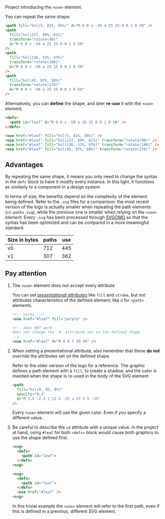 Project introducing the `<use>` element.

You can repeat the same shape:

```html
<path fill="hsl(5, 81%, 56%)" d="M 0 0 v -50 a 25 25 0 0 1 0 50" />
<path
  fill="hsl(217, 89%, 61%)"
  transform="rotate(90)"
  d="M 0 0 v -50 a 25 25 0 0 1 0 50"
/>
<path
  fill="hsl(136, 53%, 43%)"
  transform="rotate(180)"
  d="M 0 0 v -50 a 25 25 0 0 1 0 50"
/>
<path
  fill="hsl(45, 97%, 50%)"
  transform="rotate(270)"
  d="M 0 0 v -50 a 25 25 0 0 1 0 50"
/>
```

Alternatively, you can **define** the shape, and later **re-use** it with the `<use>` element.

```html
<defs>
  <path id="leaf" d="M 0 0 v -50 a 25 25 0 0 1 0 50" />
</defs>

<use href="#leaf" fill="hsl(5, 81%, 56%)" />
<use href="#leaf" fill="hsl(217, 89%, 61%)" transform="rotate(90)" />
<use href="#leaf" fill="hsl(136, 53%, 43%)" transform="rotate(180)" />
<use href="#leaf" fill="hsl(45, 97%, 50%)" transform="rotate(270)" />
```

## Advantages

By repeating the same shape, it means you only need to change the syntax in the `defs` block to have it modify every instance. In this light, it functions as similarly to a component in a design system.

In terms of size, the benefits depend on the complexity of the element being defined. Refer to the `.svg` files for a comparison: the most recent version of the logo is actually smaller when repeating the path elements (`v1-paths.svg`), while the previous one is smaller when relying on the `<use>` element. Every `.svg` has been processed through [SVGOMG](https://jakearchibald.github.io/svgomg/) so that the syntax has been optimized and can be compared in a more meaningful standard.

| Size in bytes | paths | use |
| ------------- | ----- | --- |
| v0            | 712   | 445 |
| v1            | 307   | 362 |

## Pay attention

1. The `<use>` element does not accept every attribute

   You can set [_presentational attributes_](https://developer.mozilla.org/en-US/docs/Web/SVG/Attribute/Presentation) like `fill` and `stroke`, but not attributes characteristics of the defined element, like `d` for `<path>` elements.

   ```html
   <!-- works -->
   <use href="#leaf" fill="purple" />

   <!-- does NOT work 
   does not change the `d` attribute set on the defined shape
   -->
   <use href="#leaf" d="M 0 0 l 50 50" />
   ```

2. When setting a presentational attribute, also remember that these **do not** override the attributes set on the defined shape.

   Refer to the older version of the logo for a reference. The graphic defines a path element with a `fill`, to create a shadow, and the color is mainted when the shape is re-used in the body of the SVG element.

   ```html
   <path
     fill="hsl(0, 0%, 0%)"
     opacity="0.2"
     d="M 2.5 -2.5 l 22.5 -25 v 27.5 h -15"
   />
   ```

   Every `<use>` element will use the given color. Even if you specify a different value.

3. Be careful to describe the `id` attribute with a unique value. In the project at hand, using `#leaf` for both `<defs>` block would cause both graphics to use the shape defined first.

   ```html
   <svg>
     <defs>
       <path id="leaf">
     </defs>
   <svg>

   <svg>
     <defs>
       <path id="leaf">
     </defs>
     <use href="#leaf" />
   <svg>
   ```

   In this trivial example the `<use>` element will refer to the first path, even if this is defined in a previous, different SVG element.
